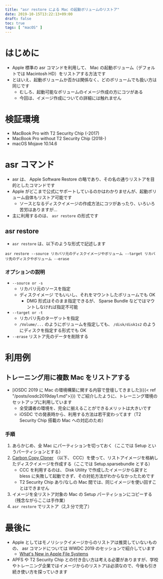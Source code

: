 ```yaml
---
title: "asr restore による Mac の起動ボリュームのリストア"
date: 2019-10-15T13:22:13+09:00
draft: false
toc: true
tags: [ "macOS" ]
---
```


# はじめに
- Apple 標準の asr コマンドを利用して、 Mac の起動ボリューム（デフォルトでは Macintosh HD）をリストアする方法です
- とはいえ、起動ボリュームか否かは関係なく、どのボリュームでも扱い方は同じです
    - むしろ、起動可能なボリュームのイメージ作成の方にコツがある
    - 今回は、イメージ作成についての詳細には触れません

# 検証環境
- MacBook Pro with T2 Security Chip (-2017)
- MacBook Pro without T2 Security Chip (2018-)
- macOS Mojave 10.14.6

# asr コマンド
- asr は、 Apple Software Restore の略であり、その名の通りリストアを目的としたコマンドです
- Apple がどこまで公式にサポートしているのかはわかりませんが、起動ボリューム自体もリストア可能です
    - ソースとなるディスクイメージの作成方法にコツがあったり、いろいろ苦労はありますが…
- 主に利用するのは、 `asr restore` の形式です

## asr restore
- `asr restore` は、以下のような形式で記述します

```
asr restore --source リカバリ元のディスクイメージやボリューム --target リカバリ先のディスクやボリューム --erase
```

### オプションの説明
- `--source or -s`
    - リカバリ元のソースを指定
    - ディスクイメージ でもいいし、それをマウントしたボリュームでも OK
        - DMG 形式はそのまま指定できるが、 Sparse Bundle などではマウントしなければ指定不可能
- `--target or -t`
    - リカバリ先のターゲットを指定
    - `/Volume/...` のようにボリュームを指定しても、 `/disk/disk1s2` のようにディスクを指定する形式でも OK
- `--erase` リストア先のデータを削除する

# 利用例
## トレーニング用に複数 Mac をリストアする
- [iOSDC 2019 に Mac の環境構築に関する内容で登壇してきました]({{< ref "/posts/iosdc2019day1.md">}}) でご紹介したように、トレーニング環境のセットアップに利用しています
    - 全受講者の環境を、完全に揃えることができるメリットは大きいです
    - iOSDC での発表時から、利用する方法は若干変わってます（T2 Security Chip 搭載の Mac への対応のため）

### 手順
1. あらかじめ、全 Mac にパーティションを切っておく（ここでは Setup というパーティションとする）
2. [Carbon Copy Cloner](https://bombich.com/) （以下、 CCC）を使って、リストアイメージを格納したディスクイメージを作成する（ここでは Setup.sparsebundle とする）
    - CCC を利用するのは、 Disk Utility で作成したイメージから戻すと bless に失敗して起動できず、その対処方法がわからなかったためです
    - T2 Security Chip あり/なしの Mac 間では、同じイメージを使い回すことはできません
3. イメージを全リストア対象の Mac の Setup パーティションにコピーする（残念ながらここは手作業）
4. `asr restore` でリストア（2,3 分で完了）

# 最後に
- Apple としてはモノリシックイメージからのリストアは推奨していないものの、 asr コマンドについては WWDC 2019 のセッションで紹介しています
    - [What's New in Apple File Systems](https://developer.apple.com/videos/play/wwdc2019/710/)
- APFS や T2 Security Chip との付き合い方は考える必要がありますが、学校やトレーニング企業ではイメージからのリストアは必須なので、今後も引き続き使い方を探っていきます

